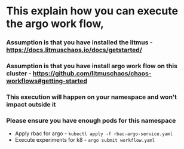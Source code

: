 # This explain how you can execute the argo work flow, 
### Assumption is that you have installed the litmus - https://docs.litmuschaos.io/docs/getstarted/ 
### Assumption is that you have install argo work flow on this cluster - https://github.com/litmuschaos/chaos-workflows#getting-started 
### This execution will happen on your namespace and won't impact outside it
### Please ensure you have enough pods for this namespace
- Apply rbac for argo - `kubectl apply -f rbac-argo-service.yaml`
- Execute experiments for k8 - `argo submit workflow.yaml`


